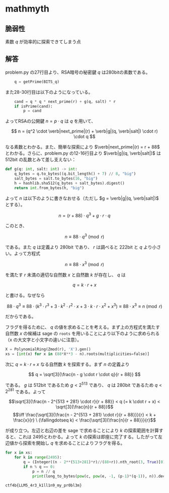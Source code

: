 # mathmyth

## 脆弱性

素数 $q$ が効率的に探索できてしまう点

## 解答

problem.py の27行目より、RSA暗号の秘密鍵 $q$ は280bitの素数である。

```py
    q = getPrime(BITS_q)
```

また28-30行目は以下のようになっている。

```py
    cand = q * q * next_prime(r) + g(q, salt) * r
    if isPrime(cand):
        p = cand
```

よってRSAの公開鍵 $n = p \cdot q$ は $q$ を用いて、

$$
n = (q^2 \cdot \verb|next_prime|(r) + \verb|g|(q, \verb|salt|) \cdot r) \cdot q
$$

なる素数とわかる。また、簡単な探索により $\verb|next_prime|(r) = r + 88$ とわかる。さらに、problem.py の12-16行目より $\verb|g|(q, \verb|salt|)$ は 512bit の乱数とみて差し支えない：

```py
def g(q: int, salt: int) -> int:
    q_bytes = q.to_bytes((q.bit_length() + 7) // 8, "big")
    salt_bytes = salt.to_bytes(16, "big")
    h = hashlib.sha512(q_bytes + salt_bytes).digest()
    return int.from_bytes(h, "big")
```

よって $n$ は以下のように書きなおせる（ただし $g = \verb|g|(q, \verb|salt|)$ とする）。

$$
n = (r + 88) \cdot q^3 + g \cdot r \cdot q
$$

このとき、

$$
n \equiv 88 \cdot q^3 \pmod r 
$$

である。また $q$ は定義より 280bit であり、 $r$ は調べると 222bit と $q$ より小さい。よって方程式

$$
n \equiv 88 \cdot x^3 \pmod r
$$

を満たす $r$ 未満の適切な自然数 $x$ と自然数 $k$ が存在し、 $q$ は

$$
q = k \cdot r + x
$$

と書ける。なぜなら

$$
88 \cdot q^3 \equiv 88 \cdot (k^3 \cdot r^3 + 3 \cdot k^2 \cdot r^2 \cdot x + 3 \cdot k \cdot r \cdot x^2 + x^3) \equiv 88 \cdot x^3 \equiv n \pmod r
$$

だからである。

フラグを得るために、 $q$ の値を求めることを考える。まず上の方程式を満たす自然数 $x$ の候補は sage の `roots` を用いることにより以下のように求められる（x の大文字と小文字の違いに注意）。

```py
X = PolynomialRing(Zmod(r), 'X').gen()
xs = [int(x) for x in (88*X**3 - n).roots(multiplicities=false)]
```

次に $q = k \cdot r + x$ なる自然数 $k$ を探索する。まず $n$ の定義より

$$
q = \sqrt[3]{\frac{n - g \cdot r \cdot q}{r + 88}}
$$

である。 $g$ は 512bit であるため $g < 2^{513}$ であり、 $q$ は 280bit であるため $q < 2^{281}$ である。よって

$$\sqrt[3]{\frac{n - 2^{513 + 281} \cdot r}{r + 88}} < q (= k \cdot r + x) <  \sqrt[3]{\frac{n}{r + 88}}$$
$$\iff \frac{\sqrt[3]{\frac{n - 2^{513 + 281} \cdot r}{r + 88}}}{r} < k + \frac{x}{r} \ (\fallingdotseq k) < \frac{\sqrt[3]{\frac{n}{r + 88}}}{r}$$

が成り立つ。左辺と右辺の差を sage で求めることにより $k$ の探索範囲を計算すると、これは 2495とわかる。よって $k$ の探索は即座に完了する。したがって左辺値から探索を開始し $q$ を求めることによりフラグを得る。

```py
for x in xs:
    for k in range(2495):
        q = (Integer((n - 2**(513+281)*r)//(88+r)).nth_root(3, True)[0] // r + k) * r + x
        if n % q == 0:
            p = n // q
            print(long_to_bytes(pow(c, pow(e, -1, (p-1)*(q-1)), n)).decode())
```

```
ctf4b{LLM5_4r3_k1ll1n9_my_pr0bl3m}
```
